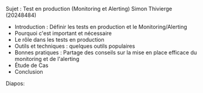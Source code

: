 Sujet : Test en production (Monitoring et Alerting)
Simon Thivierge (20248484)

- Introduction : Définir les tests en production et le Monitoring/Alerting
- Pourquoi c'est important et nécessaire
- Le rôle dans les tests en production
- Outils et techniques : quelques outils populaires
- Bonnes pratiques : Partage des conseils sur la mise en place efficace du monitoring et de l'alerting
- Étude de Cas
- Conclusion

Diapos: 
